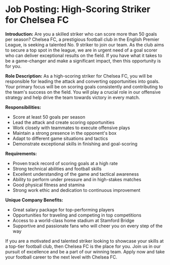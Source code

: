 # Job Posting: High-Scoring Striker for Chelsea FC

**Introduction:**
Are you a skilled striker who can score more than 50 goals per season? Chelsea FC, a prestigious football club in the English Premier League, is seeking a talented No. 9 striker to join our team. As the club aims to secure a top spot in the league, we are in urgent need of a goal scorer who can deliver exceptional results on the field. If you have what it takes to be a game-changer and make a significant impact, then this opportunity is for you.

**Role Description:**
As a high-scoring striker for Chelsea FC, you will be responsible for leading the attack and converting opportunities into goals. Your primary focus will be on scoring goals consistently and contributing to the team's success on the field. You will play a crucial role in our offensive strategy and help drive the team towards victory in every match.

**Responsibilities:**
- Score at least 50 goals per season
- Lead the attack and create scoring opportunities
- Work closely with teammates to execute offensive plays
- Maintain a strong presence in the opponent's box
- Adapt to different game situations and tactics
- Demonstrate exceptional skills in finishing and goal-scoring

**Requirements:**
- Proven track record of scoring goals at a high rate
- Strong technical abilities and football skills
- Excellent understanding of the game and tactical awareness
- Ability to perform under pressure and in high-stakes matches
- Good physical fitness and stamina
- Strong work ethic and dedication to continuous improvement

**Unique Company Benefits:**
- Great salary package for top-performing players
- Opportunities for traveling and competing in top competitions
- Access to a world-class home stadium at Stamford Bridge
- Supportive and passionate fans who will cheer you on every step of the way

If you are a motivated and talented striker looking to showcase your skills at a top-tier football club, then Chelsea FC is the place for you. Join us in our pursuit of excellence and be a part of our winning team. Apply now and take your football career to the next level with Chelsea FC.